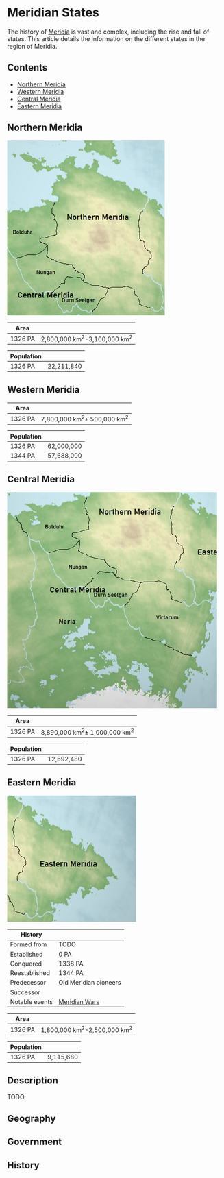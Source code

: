 # Meridian States

The history of [Meridia](../../Locations/Land/meridia.md) is vast and complex, including the rise and fall of states. This article details the information on the different states in the region of Meridia.

## Contents

- [Northern Meridia](#northern-meridia)
- [Western Meridia](#western-meridia)
- [Central Meridia](#central-meridia)
- [Eastern Meridia](#eastern-meridia)

## Northern Meridia

![Northern Meridia](../../Media/meridia_northern.png)

| Area | |
| - | - |
| 1326 PA | 2,800,000 km<sup>2</sup>-3,100,000 km<sup>2</sup> |

| Population | |
| - | - |
| 1326 PA | 22,211,840 |

## Western Meridia

| Area | |
| - | - |
| 1326 PA | 7,800,000 km<sup>2</sup>± 500,000 km<sup>2</sup> |

| Population | |
| - | - |
| 1326 PA | 62,000,000 |
| 1344 PA | 57,688,000 |

## Central Meridia

![Central Meridia](../../Media/meridia_central.png)

| Area | |
| - | - |
| 1326 PA | 8,890,000 km<sup>2</sup>± 1,000,000 km<sup>2</sup> |

| Population | |
| - | - |
| 1326 PA | 12,692,480 |

## Eastern Meridia

![Eastern Meridia](../../Media/meridia_eastern.png)

| History | |
| - | - |
| Formed from | TODO |
| Established | 0 PA |
| Conquered | 1338 PA |
| Reestablished | 1344 PA |
| Predecessor | Old Meridian pioneers |
| Successor | |
| Notable events | [Meridian Wars](../../Events/meridian_wars.md) |

| Area | |
| - | - |
| 1326 PA | 1,800,000 km<sup>2</sup>-2,500,000 km<sup>2</sup> |

| Population | |
| - | - |
| 1326 PA | 9,115,680 |

## Description

TODO

## Geography

## Government

## History

